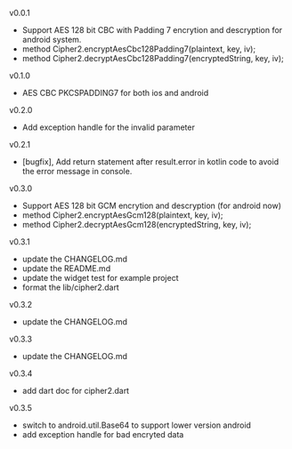 v0.0.1

- Support AES 128 bit CBC with Padding 7 encrytion and descryption for android system.
- method Cipher2.encryptAesCbc128Padding7(plaintext, key, iv);
- method Cipher2.decryptAesCbc128Padding7(encryptedString, key, iv);

v0.1.0

- AES CBC PKCSPADDING7 for both ios and android

v0.2.0

- Add exception handle for the invalid parameter

v0.2.1

- [bugfix], Add return statement after result.error in kotlin code to avoid the error message in console.

v0.3.0

- Support AES 128 bit GCM encrytion and descryption (for android now)
- method Cipher2.encryptAesGcm128(plaintext, key, iv);
- method Cipher2.decryptAesGcm128(encryptedString, key, iv);

v0.3.1

- update the CHANGELOG.md
- update the README.md
- update the widget test for example project
- format the lib/cipher2.dart

v0.3.2

- update the CHANGELOG.md

v0.3.3

- update the CHANGELOG.md

v0.3.4

- add dart doc for cipher2.dart

v0.3.5

- switch to android.util.Base64 to support lower version android
- add exception handle for bad encryted data
